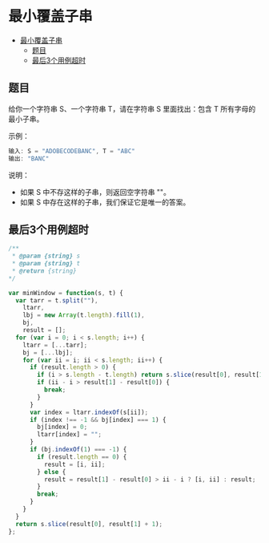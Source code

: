 最小覆盖子串
===
<!-- TOC -->

- [最小覆盖子串](#最小覆盖子串)
  - [题目](#题目)
  - [最后3个用例超时](#最后3个用例超时)

<!-- /TOC -->

## 题目
给你一个字符串 S、一个字符串 T，请在字符串 S 里面找出：包含 T 所有字母的最小子串。

示例：
```js
输入: S = "ADOBECODEBANC", T = "ABC"
输出: "BANC"
```

说明：
- 如果 S 中不存这样的子串，则返回空字符串 ""。
- 如果 S 中存在这样的子串，我们保证它是唯一的答案。

## 最后3个用例超时
```js
/**
 * @param {string} s
 * @param {string} t
 * @return {string}
*/

var minWindow = function(s, t) {
  var tarr = t.split(""),
    ltarr,
    lbj = new Array(t.length).fill(1),
    bj,
    result = [];
  for (var i = 0; i < s.length; i++) {
    ltarr = [...tarr];
    bj = [...lbj];
    for (var ii = i; ii < s.length; ii++) {
      if (result.length > 0) {
        if (i > s.length - t.length) return s.slice(result[0], result[1] + 1);
        if (ii - i > result[1] - result[0]) {
          break;
        }
      }
      var index = ltarr.indexOf(s[ii]);
      if (index !== -1 && bj[index] === 1) {
        bj[index] = 0;
        ltarr[index] = "";
      }
      if (bj.indexOf(1) === -1) {
        if (result.length == 0) {
          result = [i, ii];
        } else {
          result = result[1] - result[0] > ii - i ? [i, ii] : result;
        }
        break;
      }
    }
  }
  return s.slice(result[0], result[1] + 1);
};
```
